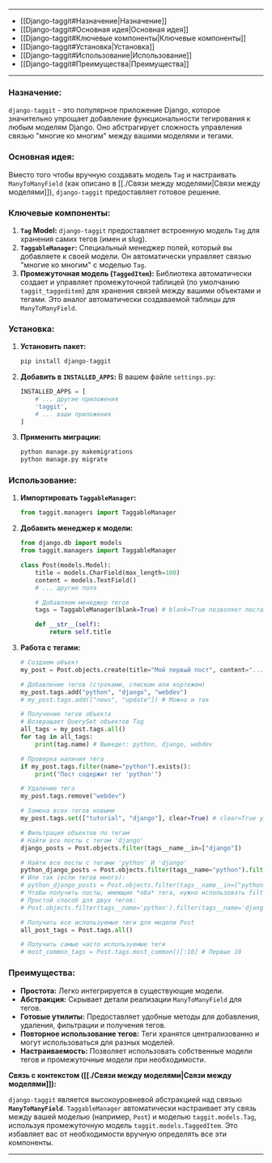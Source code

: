 -- -
*   [[Django-taggit#Назначение|Назначение]]
*   [[Django-taggit#Основная идея|Основная идея]]
*   [[Django-taggit#Ключевые компоненты|Ключевые компоненты]]
*   [[Django-taggit#Установка|Установка]]
*   [[Django-taggit#Использование|Использование]]
*   [[Django-taggit#Преимущества|Преимущества]]
-- -
### **Назначение:**


`django-taggit` - это популярное приложение Django, которое значительно упрощает добавление функциональности тегирования к любым моделям Django. Оно абстрагирует сложность управления связью "многие ко многим" между вашими моделями и тегами.

 ### **Основная идея:**

Вместо того чтобы вручную создавать модель `Tag` и настраивать `ManyToManyField` (как описано в [[./Связи между моделями|Связи между моделями]]), `django-taggit` предоставляет готовое решение.

### **Ключевые компоненты:**

1.  **`Tag` Model:** `django-taggit` предоставляет встроенную модель `Tag` для хранения самих тегов (имен и slug).
2.  **`TaggableManager`:** Специальный менеджер полей, который вы добавляете к своей модели. Он автоматически управляет связью "многие ко многим" с моделью `Tag`.
3.  **Промежуточная модель (`TaggedItem`):** Библиотека автоматически создает и управляет промежуточной таблицей (по умолчанию `taggit_taggeditem`) для хранения связей между вашими объектами и тегами. Это аналог автоматически создаваемой таблицы для `ManyToManyField`.

### **Установка:**

1.  **Установить пакет:**
    ```bash
    pip install django-taggit
    ```
2.  **Добавить в `INSTALLED_APPS`:**
    В вашем файле `settings.py`:
    ```python
    INSTALLED_APPS = [
        # ... другие приложения
        'taggit',
        # ... ваши приложения
    ]
    ```
3.  **Применить миграции:**
    ```bash
    python manage.py makemigrations
    python manage.py migrate
    ```

### **Использование:**

1.  **Импортировать `TaggableManager`:**
    ```python
    from taggit.managers import TaggableManager
    ```
2.  **Добавить менеджер к модели:**
    ```python
    from django.db import models
    from taggit.managers import TaggableManager

    class Post(models.Model):
        title = models.CharField(max_length=100)
        content = models.TextField()
        # ... другие поля

        # Добавляем менеджер тегов
        tags = TaggableManager(blank=True) # blank=True позволяет постам не иметь тегов

        def __str__(self):
            return self.title
    ```
3.  **Работа с тегами:**
    ```python
    # Создаем объект
    my_post = Post.objects.create(title="Мой первый пост", content="...")

    # Добавление тегов (строками, списком или кортежем)
    my_post.tags.add("python", "django", "webdev")
    # my_post.tags.add(["news", "update"]) # Можно и так

    # Получение тегов объекта
    # Возвращает QuerySet объектов Tag
    all_tags = my_post.tags.all()
    for tag in all_tags:
        print(tag.name) # Выведет: python, django, webdev

    # Проверка наличия тега
    if my_post.tags.filter(name="python").exists():
        print("Пост содержит тег 'python'")

    # Удаление тега
    my_post.tags.remove("webdev")

    # Замена всех тегов новыми
    my_post.tags.set(["tutorial", "django"], clear=True) # clear=True удалит старые перед добавлением

    # Фильтрация объектов по тегам
    # Найти все посты с тегом 'django'
    django_posts = Post.objects.filter(tags__name__in=["django"])

    # Найти все посты с тегами 'python' И 'django'
    python_django_posts = Post.objects.filter(tags__name="python").filter(tags__name="django")
    # Или так (если тегов много):
    # python_django_posts = Post.objects.filter(tags__name__in=["python", "django"]).distinct()
    # Чтобы получить посты, имеющие *оба* тега, нужно использовать filter дважды или агрегацию.
    # Простой способ для двух тегов:
    # Post.objects.filter(tags__name='python').filter(tags__name='django')

    # Получить все используемые теги для модели Post
    all_post_tags = Post.tags.all()

    # Получить самые часто используемые теги
    # most_common_tags = Post.tags.most_common()[:10] # Первые 10
    ```

### **Преимущества:**

*   **Простота:** Легко интегрируется в существующие модели.
*   **Абстракция:** Скрывает детали реализации `ManyToManyField` для тегов.
*   **Готовые утилиты:** Предоставляет удобные методы для добавления, удаления, фильтрации и получения тегов.
*   **Повторное использование тегов:** Теги хранятся централизованно и могут использоваться для разных моделей.
*   **Настраиваемость:** Позволяет использовать собственные модели тегов и промежуточные модели при необходимости.

**Связь с контекстом ([[./Связи между моделями|Связи между моделями]]):**

`django-taggit` является высокоуровневой абстракцией над связью **`ManyToManyField`**. `TaggableManager` автоматически настраивает эту связь между вашей моделью (например, `Post`) и моделью `taggit.models.Tag`, используя промежуточную модель `taggit.models.TaggedItem`. Это избавляет вас от необходимости вручную определять все эти компоненты.

***



